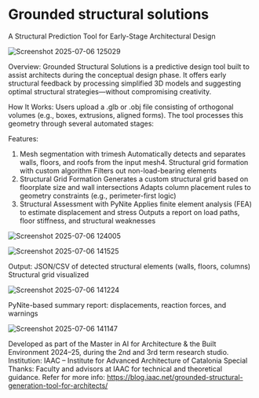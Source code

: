 # Grounded structural solutions
A Structural Prediction Tool for Early-Stage Architectural Design

![Screenshot 2025-07-06 125029](https://github.com/user-attachments/assets/47e4fe0a-593f-479a-8d31-cb669f6cbc92)

Overview:
Grounded Structural Solutions is a predictive design tool built to assist architects during the conceptual design phase. It offers early structural feedback by processing simplified 3D models and suggesting optimal structural strategies—without compromising creativity.

How It Works:
Users upload a .glb or .obj file consisting of orthogonal volumes (e.g., boxes, extrusions, aligned forms). The tool processes this geometry through several automated stages:

Features:
1. Mesh segmentation with trimesh
  Automatically detects and separates walls, floors, and roofs from the input mesh4. Structural grid formation with custom algorithm
  Filters out non-load-bearing elements
2. Structural Grid Formation
   Generates a custom structural grid based on floorplate size and wall intersections
   Adapts column placement rules to geometry constraints (e.g., perimeter-first logic)
3. Structural Assessment with PyNite
   Applies finite element analysis (FEA) to estimate displacement and stress
   Outputs a report on load paths, floor stiffness, and structural weaknesses
   
![Screenshot 2025-07-06 124005](https://github.com/user-attachments/assets/30f0e2a6-820d-44de-858f-73b515cb5b02)

![Screenshot 2025-07-06 141525](https://github.com/user-attachments/assets/7c22862c-0ae1-448f-aa65-cf5021bdb2e5)


Output:
JSON/CSV of detected structural elements (walls, floors, columns)
Structural grid visualized

![Screenshot 2025-07-06 141224](https://github.com/user-attachments/assets/3b896688-e541-4857-b79b-5688208dc4fb)

PyNite-based summary report: displacements, reaction forces, and warnings

![Screenshot 2025-07-06 141147](https://github.com/user-attachments/assets/4733d67a-be14-4613-bc02-640a1266903a)

Developed as part of the Master in AI for Architecture & the Built Environment 2024–25, during the 2nd and 3rd term research studio.
Institution: IAAC – Institute for Advanced Architecture of Catalonia
Special Thanks: Faculty and advisors at IAAC for technical and theoretical guidance.
Refer for more info: https://blog.iaac.net/grounded-structural-generation-tool-for-architects/



